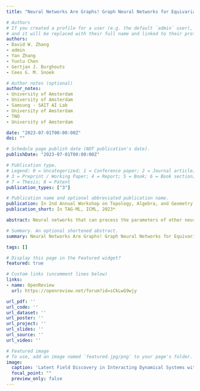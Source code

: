 ```yaml
---
title: "Neural Networks Are Graphs! Graph Neural Networks for Equivariant Processing of Neural Networks"

# Authors
# If you created a profile for a user (e.g. the default `admin` user), write the username (folder name) here
# and it will be replaced with their full name and linked to their profile.
authors:
- David W. Zhang
- admin
- Yan Zhang
- Yunlu Chen
- Gertjan J. Burghouts
- Cees G. M. Snoek

# Author notes (optional)
author_notes:
- University of Amsterdam
- University of Amsterdam
- Samsung - SAIT AI Lab
- University of Amsterdam
- TNO
- University of Amsterdam

date: "2023-07-01T00:00:00Z"
doi: ""

# Schedule page publish date (NOT publication's date).
publishDate: "2023-07-01T00:00:00Z"

# Publication type.
# Legend: 0 = Uncategorized; 1 = Conference paper; 2 = Journal article;
# 3 = Preprint / Working Paper; 4 = Report; 5 = Book; 6 = Book section;
# 7 = Thesis; 8 = Patent
publication_types: ["3"]

# Publication name and optional abbreviated publication name.
publication: In 2nd Annual Workshop on Topology, Algebra, and Geometry in Machine Learning (TAG-ML), ICML, 2023
publication_short: In TAG-ML, ICML, 2023*

abstract: Neural networks that can process the parameters of other neural networks find applications in diverse domains, including processing implicit neural representations, domain adaptation of pretrained networks, generating neural network weights, and predicting generalization errors. However, existing approaches either overlook the inherent permutation symmetry in the weight space or rely on intricate weight-sharing patterns to achieve equivariance. In this work, we propose representing neural networks as computation graphs, enabling the use of standard graph neural networks to preserve permutation symmetry. We also introduce probe features computed from the forward pass of the input neural network. Our proposed solution improves over prior methods from 86% to 97% accuracy on the challenging MNIST INR classification benchmark, showcasing the effectiveness of our approach.

# Summary. An optional shortened abstract.
summary: Neural Networks Are Graphs! Graph Neural Networks for Equivariant Processing of Neural Networks

tags: []

# Display this page in the Featured widget?
featured: true

# Custom links (uncomment lines below)
links:
- name: OpenReview
  url: https://openreview.net/forum?id=sCkLwG9wjy

url_pdf: ''
url_code: ''
url_dataset: ''
url_poster: ''
url_project: ''
url_slides: ''
url_source: ''
url_video: ''

# Featured image
# To use, add an image named `featured.jpg/png` to your page's folder.
image:
  caption: 'Latent Field Discovery in Interacting Dynamical Systems with Neural Fields'
  focal_point: ""
  preview_only: false
---
```

